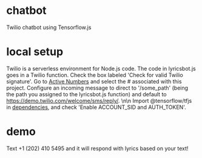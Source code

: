 # chatbot
Twilio chatbot using Tensorflow.js

# local setup

Twilio is a serverless environment for Node.js code. 
The code in lyricsbot.js goes in a Twilio function. Check the box labeled 'Check for valid Twilio signature'. Go to [Active Numbers](https://www.twilio.com/console/phone-numbers/incoming) and select the # associated with this project. Configure an incoming message to direct to '/some_path' (being the path you assigned to the lyricsbot.js function) and default to https://demo.twilio.com/welcome/sms/reply/. 
\n\n Import @tensorflow/tfjs in [dependencies](https://www.twilio.com/console/functions/configure), and check 'Enable ACCOUNT_SID and AUTH_TOKEN'. 

# demo
Text +1 (202) 410 5495 and it will respond with lyrics based on your text! 
